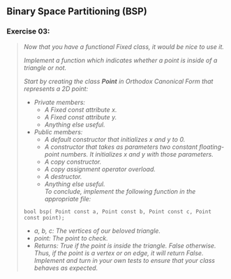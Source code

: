## Binary Space Partitioning (BSP)
### Exercise 03:
> <i>Now that you have a functional Fixed class, it would be nice to use it.
> 
> Implement a function which indicates whether a point is inside of a triangle or not.
>
> Start by creating the class <b>Point</b> in Orthodox Canonical Form that represents
a 2D point:
> * Private members:
>   * A Fixed const attribute x.
>   * A Fixed const attribute y.
>   * Anything else useful.
> * Public members:
>   * A default constructor that initializes x and y to 0.
>   * A constructor that takes as parameters two constant floating-point numbers.
It initializes x and y with those parameters.
>   * A copy constructor.
>   * A copy assignment operator overload.
>   * A destructor.
>   * Anything else useful.<br>
> To conclude, implement the following function in the appropriate file:
>
> </i>`bool bsp( Point const a, Point const b, Point const c, Point const point);`<i>
>
> * a, b, c: The vertices of our beloved triangle.
> * point: The point to check.
> * Returns: True if the point is inside the triangle. False otherwise.
Thus, if the point is a vertex or on edge, it will return False.
> Implement and turn in your own tests to ensure that your class behaves as expected.</i>